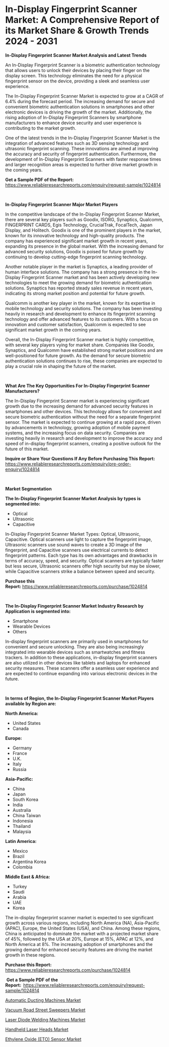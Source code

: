 <p><h1>In-Display Fingerprint Scanner Market: A Comprehensive Report of its Market Share & Growth Trends 2024 - 2031</h1></p><p><strong>In-Display Fingerprint Scanner Market Analysis and Latest Trends</strong></p>
<p><p>An In-Display Fingerprint Scanner is a biometric authentication technology that allows users to unlock their devices by placing their finger on the display screen. This technology eliminates the need for a physical fingerprint sensor on the device, providing a sleek and seamless user experience.</p><p>The In-Display Fingerprint Scanner Market is expected to grow at a CAGR of 6.4% during the forecast period. The increasing demand for secure and convenient biometric authentication solutions in smartphones and other electronic devices is driving the growth of the market. Additionally, the rising adoption of In-Display Fingerprint Scanners by smartphone manufacturers to enhance device security and user experience is contributing to the market growth.</p><p>One of the latest trends in the In-Display Fingerprint Scanner Market is the integration of advanced features such as 3D sensing technology and ultrasonic fingerprint scanning. These innovations are aimed at improving the accuracy and security of fingerprint authentication. Furthermore, the development of In-Display Fingerprint Scanners with faster response times and larger recognition areas is expected to further drive market growth in the coming years.</p></p>
<p><strong>Get a Sample PDF of the Report:&nbsp;</strong> <a href="https://www.reliableresearchreports.com/enquiry/request-sample/1024814">https://www.reliableresearchreports.com/enquiry/request-sample/1024814</a></p>
<p>&nbsp;</p>
<p><strong>In-Display Fingerprint Scanner Major Market Players</strong></p>
<p><p>In the competitive landscape of the In-Display Fingerprint Scanner Market, there are several key players such as Goodix, ISORG, Synaptics, Qualcomm, FINGERPRINT CARDS, Egis Technology, CrucialTrak, FocalTech, Japan Display, and Holitech. Goodix is one of the prominent players in the market, known for its innovative technology and high-quality products. The company has experienced significant market growth in recent years, expanding its presence in the global market. With the increasing demand for advanced security solutions, Goodix is poised for future growth by continuing to develop cutting-edge fingerprint scanning technology.</p><p>Another notable player in the market is Synaptics, a leading provider of human interface solutions. The company has a strong presence in the In-Display Fingerprint Scanner market and has been actively developing new technologies to meet the growing demand for biometric authentication solutions. Synaptics has reported steady sales revenue in recent years, indicating its strong market position and potential for future growth.</p><p>Qualcomm is another key player in the market, known for its expertise in mobile technology and security solutions. The company has been investing heavily in research and development to enhance its fingerprint scanning technology and offer advanced features to its customers. With a focus on innovation and customer satisfaction, Qualcomm is expected to see significant market growth in the coming years.</p><p>Overall, the In-Display Fingerprint Scanner market is highly competitive, with several key players vying for market share. Companies like Goodix, Synaptics, and Qualcomm have established strong market positions and are well-positioned for future growth. As the demand for secure biometric authentication solutions continues to rise, these companies are expected to play a crucial role in shaping the future of the market.</p></p>
<p>&nbsp;</p>
<p><strong>What Are The Key Opportunities For In-Display Fingerprint Scanner Manufacturers?</strong></p>
<p><p>The In-Display Fingerprint Scanner market is experiencing significant growth due to the increasing demand for advanced security features in smartphones and other devices. This technology allows for convenient and secure biometric authentication without the need for a separate fingerprint sensor. The market is expected to continue growing at a rapid pace, driven by advancements in technology, growing adoption of mobile payment systems, and the increasing focus on data security. Companies are investing heavily in research and development to improve the accuracy and speed of in-display fingerprint scanners, creating a positive outlook for the future of this market.</p></p>
<p><strong>Inquire or Share Your Questions If Any Before Purchasing This Report:</strong> <a href="https://www.reliableresearchreports.com/enquiry/pre-order-enquiry/1024814">https://www.reliableresearchreports.com/enquiry/pre-order-enquiry/1024814</a></p>
<p>&nbsp;</p>
<p><strong>Market Segmentation</strong></p>
<p><strong>The In-Display Fingerprint Scanner Market Analysis by types is segmented into:</strong></p>
<p><ul><li>Optical</li><li>Ultrasonic</li><li>Capacitive</li></ul></p>
<p><p>In-Display Fingerprint Scanner Market Types: Optical, Ultrasonic, Capacitive. Optical scanners use light to capture the fingerprint image, Ultrasonic scanners use sound waves to create a 3D image of the fingerprint, and Capacitive scanners use electrical currents to detect fingerprint patterns. Each type has its own advantages and drawbacks in terms of accuracy, speed, and security. Optical scanners are typically faster but less secure, Ultrasonic scanners offer high security but may be slower, while Capacitive scanners strike a balance between speed and security.</p></p>
<p><strong>Purchase this Report:&nbsp;</strong><a href="https://www.reliableresearchreports.com/purchase/1024814">https://www.reliableresearchreports.com/purchase/1024814</a></p>
<p>&nbsp;</p>
<p><strong>The In-Display Fingerprint Scanner Market Industry Research by Application is segmented into:</strong></p>
<p><ul><li>Smartphone</li><li>Wearable Devices</li><li>Others</li></ul></p>
<p><p>In-display fingerprint scanners are primarily used in smartphones for convenient and secure unlocking. They are also being increasingly integrated into wearable devices such as smartwatches and fitness trackers. In addition to these applications, in-display fingerprint scanners are also utilized in other devices like tablets and laptops for enhanced security measures. These scanners offer a seamless user experience and are expected to continue expanding into various electronic devices in the future.</p></p>
<p>&nbsp;</p>
<p><strong>In terms of Region, the In-Display Fingerprint Scanner Market Players available by Region are:</strong></p>
<p>
    <p> <strong> North America: </strong>
        <ul>
            <li>United States</li>
            <li>Canada</li>
        </ul>
        </p> 
    <p> <strong> Europe: </strong>
        <ul>
            <li>Germany</li>
            <li>France</li>
            <li>U.K.</li>
            <li>Italy</li>
            <li>Russia</li>
        </ul>
        </p> 
    <p> <strong> Asia-Pacific: </strong>
        <ul>
            <li>China</li>
            <li>Japan</li>
            <li>South Korea</li>
            <li>India</li>
            <li>Australia</li>
            <li>China Taiwan</li>
            <li>Indonesia</li>
            <li>Thailand</li>
            <li>Malaysia</li>
        </ul>
        </p> 
    <p> <strong> Latin America: </strong>
        <ul>
            <li>Mexico</li>
            <li>Brazil</li>
            <li>Argentina Korea</li>
            <li>Colombia</li>
        </ul>
        </p> 
    <p> <strong> Middle East & Africa: </strong>
        <ul>
            <li>Turkey</li>
            <li>Saudi</li>
            <li>Arabia</li>
            <li>UAE</li>
            <li>Korea</li>
        </ul>
    </p>
    </p>
<p><p>The in-display fingerprint scanner market is expected to see significant growth across various regions, including North America (NA), Asia-Pacific (APAC), Europe, the United States (USA), and China. Among these regions, China is anticipated to dominate the market with a projected market share of 45%, followed by the USA at 20%, Europe at 15%, APAC at 12%, and North America at 8%. The increasing adoption of smartphones and the growing demand for enhanced security features are driving the market growth in these regions.</p></p>
<p><strong>Purchase this Report: </strong><a href="https://www.reliableresearchreports.com/purchase/1024814">https://www.reliableresearchreports.com/purchase/1024814</a></p>
<p>&nbsp;<strong>Get a Sample PDF of the Report:&nbsp;&nbsp;</strong><a href="https://www.reliableresearchreports.com/enquiry/request-sample/1024814">https://www.reliableresearchreports.com/enquiry/request-sample/1024814</a></p>
<p><strong></strong></p>
<p><p><a href="https://medium.com/@kobehyatt744/automatic-ducting-machines-market-report-reveals-the-latest-trends-and-growth-opportunities-of-this-b2e6c4ba5806">Automatic Ducting Machines Market</a></p><p><a href="https://medium.com/@kobehyatt744/vacuum-road-street-sweepers-market-the-key-to-successful-business-strategy-forecast-till-2031-249b68c0c78c">Vacuum Road Street Sweepers Market</a></p><p><a href="https://medium.com/@kobehyatt744/laser-diode-welding-machines-market-research-report-its-history-and-forecast-2024-to-2031-ef8e15e82da3">Laser Diode Welding Machines Market</a></p><p><a href="https://medium.com/@kobehyatt744/handheld-laser-heads-market-comprehensive-assessment-by-type-application-and-geography-4ffe4b0413ef">Handheld Laser Heads Market</a></p><p><a href="https://medium.com/@kobehyatt744/ethylene-oxide-eto-sensor-market-size-and-market-trends-complete-industry-overview-2024-to-2031-e4cf3c66a276">Ethylene Oxide (ETO) Sensor Market</a></p></p>